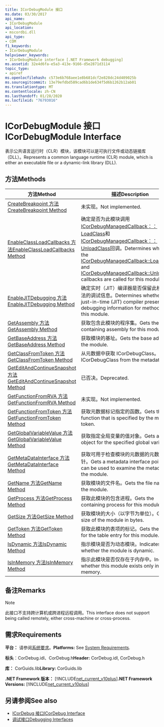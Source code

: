 ```yaml
---
title: ICorDebugModule 接口
ms.date: 03/30/2017
api_name:
- ICorDebugModule
api_location:
- mscordbi.dll
api_type:
- COM
f1_keywords:
- ICorDebugModule
helpviewer_keywords:
- ICorDebugModule interface [.NET Framework debugging]
ms.assetid: 32e4d6fa-e5a3-413e-9166-d5e2871d3114
topic_type:
- apiref
ms.openlocfilehash: c573e6b768aee1e8b681dcf2e828dc24d409025b
ms.sourcegitcommit: 13e79efdbd589cad6b1de634f5d6b1262b12ab01
ms.translationtype: MT
ms.contentlocale: zh-CN
ms.lasthandoff: 01/28/2020
ms.locfileid: "76793016"
---
```

# <a name="icordebugmodule-interface"></a><span data-ttu-id="2bc18-102">ICorDebugModule 接口</span><span class="sxs-lookup"><span data-stu-id="2bc18-102">ICorDebugModule Interface</span></span>

<span data-ttu-id="2bc18-103">表示公共语言运行时（CLR）模块，该模块可以是可执行文件或动态链接库（DLL）。</span><span class="sxs-lookup"><span data-stu-id="2bc18-103">Represents a common language runtime (CLR) module, which is either an executable file or a dynamic-link library (DLL).</span></span>  
  
## <a name="methods"></a><span data-ttu-id="2bc18-104">方法</span><span class="sxs-lookup"><span data-stu-id="2bc18-104">Methods</span></span>  
  
|<span data-ttu-id="2bc18-105">方法</span><span class="sxs-lookup"><span data-stu-id="2bc18-105">Method</span></span>|<span data-ttu-id="2bc18-106">描述</span><span class="sxs-lookup"><span data-stu-id="2bc18-106">Description</span></span>|  
|------------|-----------------|  
|[<span data-ttu-id="2bc18-107">CreateBreakpoint 方法</span><span class="sxs-lookup"><span data-stu-id="2bc18-107">CreateBreakpoint Method</span></span>](icordebugmodule-createbreakpoint-method.md)|<span data-ttu-id="2bc18-108">未实现。</span><span class="sxs-lookup"><span data-stu-id="2bc18-108">Not implemented.</span></span>|  
|[<span data-ttu-id="2bc18-109">EnableClassLoadCallbacks 方法</span><span class="sxs-lookup"><span data-stu-id="2bc18-109">EnableClassLoadCallbacks Method</span></span>](icordebugmodule-enableclassloadcallbacks-method.md)|<span data-ttu-id="2bc18-110">确定是否为此模块调用[ICorDebugManagedCallback：： LoadClass](icordebugmanagedcallback-loadclass-method.md)和[ICorDebugManagedCallback：： UnloadClass](icordebugmanagedcallback-unloadclass-method.md)回调。</span><span class="sxs-lookup"><span data-stu-id="2bc18-110">Determines whether the [ICorDebugManagedCallback::LoadClass](icordebugmanagedcallback-loadclass-method.md) and [ICorDebugManagedCallback::UnloadClass](icordebugmanagedcallback-unloadclass-method.md) callbacks are called for this module.</span></span>|  
|[<span data-ttu-id="2bc18-111">EnableJITDebugging 方法</span><span class="sxs-lookup"><span data-stu-id="2bc18-111">EnableJITDebugging Method</span></span>](icordebugmodule-enablejitdebugging-method.md)|<span data-ttu-id="2bc18-112">确定实时（JIT）编译器是否保留此模块内方法的调试信息。</span><span class="sxs-lookup"><span data-stu-id="2bc18-112">Determines whether the just-in-time (JIT) compiler preserves debugging information for methods within this module.</span></span>|  
|[<span data-ttu-id="2bc18-113">GetAssembly 方法</span><span class="sxs-lookup"><span data-stu-id="2bc18-113">GetAssembly Method</span></span>](icordebugmodule-getassembly-method.md)|<span data-ttu-id="2bc18-114">获取包含此模块的程序集。</span><span class="sxs-lookup"><span data-stu-id="2bc18-114">Gets the containing assembly for this module.</span></span>|  
|[<span data-ttu-id="2bc18-115">GetBaseAddress 方法</span><span class="sxs-lookup"><span data-stu-id="2bc18-115">GetBaseAddress Method</span></span>](icordebugmodule-getbaseaddress-method.md)|<span data-ttu-id="2bc18-116">获取模块的基址。</span><span class="sxs-lookup"><span data-stu-id="2bc18-116">Gets the base address of the module.</span></span>|  
|[<span data-ttu-id="2bc18-117">GetClassFromToken 方法</span><span class="sxs-lookup"><span data-stu-id="2bc18-117">GetClassFromToken Method</span></span>](icordebugmodule-getclassfromtoken-method.md)|<span data-ttu-id="2bc18-118">从元数据中获取 ICorDebugClass。</span><span class="sxs-lookup"><span data-stu-id="2bc18-118">Gets the ICorDebugClass from the metadata.</span></span>|  
|[<span data-ttu-id="2bc18-119">GetEditAndContinueSnapshot 方法</span><span class="sxs-lookup"><span data-stu-id="2bc18-119">GetEditAndContinueSnapshot Method</span></span>](icordebugmodule-geteditandcontinuesnapshot-method.md)|<span data-ttu-id="2bc18-120">已否决。</span><span class="sxs-lookup"><span data-stu-id="2bc18-120">Deprecated.</span></span>|  
|[<span data-ttu-id="2bc18-121">GetFunctionFromRVA 方法</span><span class="sxs-lookup"><span data-stu-id="2bc18-121">GetFunctionFromRVA Method</span></span>](icordebugmodule-getfunctionfromrva-method.md)|<span data-ttu-id="2bc18-122">未实现。</span><span class="sxs-lookup"><span data-stu-id="2bc18-122">Not implemented.</span></span>|  
|[<span data-ttu-id="2bc18-123">GetFunctionFromToken 方法</span><span class="sxs-lookup"><span data-stu-id="2bc18-123">GetFunctionFromToken Method</span></span>](icordebugmodule-getfunctionfromtoken-method.md)|<span data-ttu-id="2bc18-124">获取元数据标记指定的函数。</span><span class="sxs-lookup"><span data-stu-id="2bc18-124">Gets the function that is specified by the metadata token.</span></span>|  
|[<span data-ttu-id="2bc18-125">GetGlobalVariableValue 方法</span><span class="sxs-lookup"><span data-stu-id="2bc18-125">GetGlobalVariableValue Method</span></span>](icordebugmodule-getglobalvariablevalue-method.md)|<span data-ttu-id="2bc18-126">获取指定全局变量的值对象。</span><span class="sxs-lookup"><span data-stu-id="2bc18-126">Gets a value object for the specified global variable.</span></span>|  
|[<span data-ttu-id="2bc18-127">GetMetaDataInterface 方法</span><span class="sxs-lookup"><span data-stu-id="2bc18-127">GetMetaDataInterface Method</span></span>](icordebugmodule-getmetadatainterface-method.md)|<span data-ttu-id="2bc18-128">获取可用于检查模块的元数据的元数据接口指针。</span><span class="sxs-lookup"><span data-stu-id="2bc18-128">Gets a metadata interface pointer that can be used to examine the metadata for the module.</span></span>|  
|[<span data-ttu-id="2bc18-129">GetName 方法</span><span class="sxs-lookup"><span data-stu-id="2bc18-129">GetName Method</span></span>](icordebugmodule-getname-method.md)|<span data-ttu-id="2bc18-130">获取模块的文件名。</span><span class="sxs-lookup"><span data-stu-id="2bc18-130">Gets the file name of the module.</span></span>|  
|[<span data-ttu-id="2bc18-131">GetProcess 方法</span><span class="sxs-lookup"><span data-stu-id="2bc18-131">GetProcess Method</span></span>](icordebugmodule-getprocess-method.md)|<span data-ttu-id="2bc18-132">获取此模块的包含进程。</span><span class="sxs-lookup"><span data-stu-id="2bc18-132">Gets the containing process for this module.</span></span>|  
|[<span data-ttu-id="2bc18-133">GetSize 方法</span><span class="sxs-lookup"><span data-stu-id="2bc18-133">GetSize Method</span></span>](icordebugmodule-getsize-method.md)|<span data-ttu-id="2bc18-134">获取模块的大小（以字节为单位）。</span><span class="sxs-lookup"><span data-stu-id="2bc18-134">Gets the size of the module in bytes.</span></span>|  
|[<span data-ttu-id="2bc18-135">GetToken 方法</span><span class="sxs-lookup"><span data-stu-id="2bc18-135">GetToken Method</span></span>](icordebugmodule-gettoken-method.md)|<span data-ttu-id="2bc18-136">获取此模块的表项的标记。</span><span class="sxs-lookup"><span data-stu-id="2bc18-136">Gets the token for the table entry for this module.</span></span>|  
|[<span data-ttu-id="2bc18-137">IsDynamic 方法</span><span class="sxs-lookup"><span data-stu-id="2bc18-137">IsDynamic Method</span></span>](icordebugmodule-isdynamic-method.md)|<span data-ttu-id="2bc18-138">指示模块是否为动态模块。</span><span class="sxs-lookup"><span data-stu-id="2bc18-138">Indicates whether the module is dynamic.</span></span>|  
|[<span data-ttu-id="2bc18-139">IsInMemory 方法</span><span class="sxs-lookup"><span data-stu-id="2bc18-139">IsInMemory Method</span></span>](icordebugmodule-isinmemory-method.md)|<span data-ttu-id="2bc18-140">指示此模块是否仅存在于内存中。</span><span class="sxs-lookup"><span data-stu-id="2bc18-140">Indicates whether this module exists only in memory.</span></span>|  
  
## <a name="remarks"></a><span data-ttu-id="2bc18-141">备注</span><span class="sxs-lookup"><span data-stu-id="2bc18-141">Remarks</span></span>  
  
> [!NOTE]
> <span data-ttu-id="2bc18-142">此接口不支持跨计算机或跨进程远程调用。</span><span class="sxs-lookup"><span data-stu-id="2bc18-142">This interface does not support being called remotely, either cross-machine or cross-process.</span></span>  
  
## <a name="requirements"></a><span data-ttu-id="2bc18-143">需求</span><span class="sxs-lookup"><span data-stu-id="2bc18-143">Requirements</span></span>  
 <span data-ttu-id="2bc18-144">**平台：** 请参阅[系统要求](../../../../docs/framework/get-started/system-requirements.md)。</span><span class="sxs-lookup"><span data-stu-id="2bc18-144">**Platforms:** See [System Requirements](../../../../docs/framework/get-started/system-requirements.md).</span></span>  
  
 <span data-ttu-id="2bc18-145">**标头**：CorDebug.idl、CorDebug.h</span><span class="sxs-lookup"><span data-stu-id="2bc18-145">**Header:** CorDebug.idl, CorDebug.h</span></span>  
  
 <span data-ttu-id="2bc18-146">**库：** CorGuids.lib</span><span class="sxs-lookup"><span data-stu-id="2bc18-146">**Library:** CorGuids.lib</span></span>  
  
 <span data-ttu-id="2bc18-147">**.NET Framework 版本：** [!INCLUDE[net_current_v10plus](../../../../includes/net-current-v10plus-md.md)]</span><span class="sxs-lookup"><span data-stu-id="2bc18-147">**.NET Framework Versions:** [!INCLUDE[net_current_v10plus](../../../../includes/net-current-v10plus-md.md)]</span></span>  
  
## <a name="see-also"></a><span data-ttu-id="2bc18-148">另请参阅</span><span class="sxs-lookup"><span data-stu-id="2bc18-148">See also</span></span>

- [<span data-ttu-id="2bc18-149">ICorDebug 接口</span><span class="sxs-lookup"><span data-stu-id="2bc18-149">ICorDebug Interface</span></span>](icordebug-interface.md)
- [<span data-ttu-id="2bc18-150">调试接口</span><span class="sxs-lookup"><span data-stu-id="2bc18-150">Debugging Interfaces</span></span>](debugging-interfaces.md)
